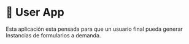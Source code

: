# 👤 User App

Esta aplicación esta pensada para que un usuario final pueda generar Instancias de formularios a demanda.
